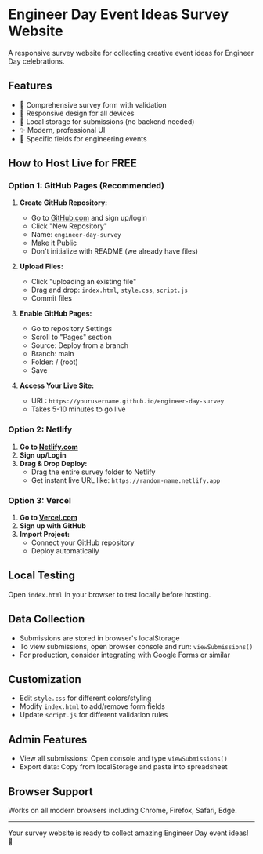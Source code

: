 # Engineer Day Event Ideas Survey Website

A responsive survey website for collecting creative event ideas for Engineer Day celebrations.

## Features

- 📝 Comprehensive survey form with validation
- 📱 Responsive design for all devices  
- 💾 Local storage for submissions (no backend needed)
- ✨ Modern, professional UI
- 🎯 Specific fields for engineering events

## How to Host Live for FREE

### Option 1: GitHub Pages (Recommended)

1. **Create GitHub Repository:**
   - Go to [GitHub.com](https://github.com) and sign up/login
   - Click "New Repository"
   - Name: `engineer-day-survey`
   - Make it Public
   - Don't initialize with README (we already have files)

2. **Upload Files:**
   - Click "uploading an existing file"
   - Drag and drop: `index.html`, `style.css`, `script.js`
   - Commit files

3. **Enable GitHub Pages:**
   - Go to repository Settings
   - Scroll to "Pages" section
   - Source: Deploy from a branch
   - Branch: main
   - Folder: / (root)
   - Save

4. **Access Your Live Site:**
   - URL: `https://yourusername.github.io/engineer-day-survey`
   - Takes 5-10 minutes to go live

### Option 2: Netlify

1. **Go to [Netlify.com](https://netlify.com)**
2. **Sign up/Login**
3. **Drag & Drop Deploy:**
   - Drag the entire survey folder to Netlify
   - Get instant live URL like: `https://random-name.netlify.app`

### Option 3: Vercel

1. **Go to [Vercel.com](https://vercel.com)**
2. **Sign up with GitHub**
3. **Import Project:**
   - Connect your GitHub repository
   - Deploy automatically

## Local Testing

Open `index.html` in your browser to test locally before hosting.

## Data Collection

- Submissions are stored in browser's localStorage
- To view submissions, open browser console and run: `viewSubmissions()`
- For production, consider integrating with Google Forms or similar

## Customization

- Edit `style.css` for different colors/styling
- Modify `index.html` to add/remove form fields
- Update `script.js` for different validation rules

## Admin Features

- View all submissions: Open console and type `viewSubmissions()`
- Export data: Copy from localStorage and paste into spreadsheet

## Browser Support

Works on all modern browsers including Chrome, Firefox, Safari, Edge.

---

Your survey website is ready to collect amazing Engineer Day event ideas! 🚀
